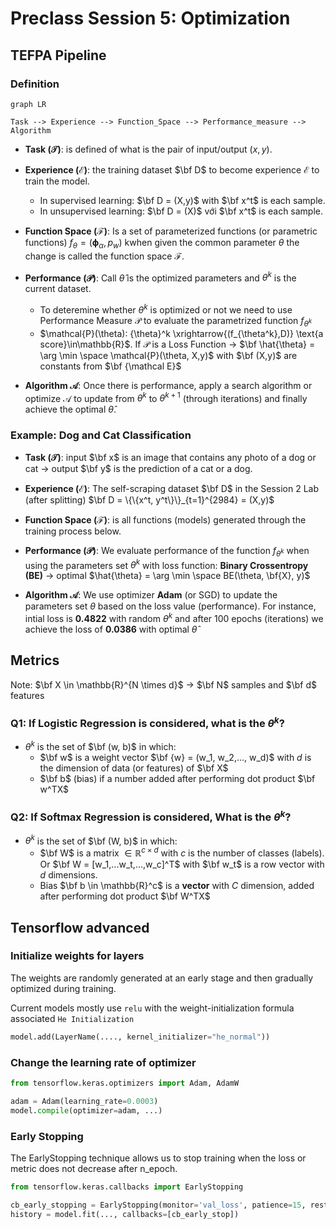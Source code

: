# **Preclass Session 5: Optimization**

## **TEFPA Pipeline**
### **Definition**
```mermaid
graph LR

Task --> Experience --> Function_Space --> Performance_measure --> Algorithm
```

- **Task ($\mathcal{T}$)**: is defined of what is the pair of input/output $(x,y)$.

- **Experience (${\mathcal E}$)**: the training dataset $\bf D$ to become experience ${\mathcal E}$ to train the model.
    - In supervised learning: $\bf D = (X,y)$ with $\bf x^t$ is each sample.
    - In unsupervised learning: $\bf D = (X)$ với $\bf x^t$ is each sample.

- **Function Space ($\mathcal{F}$)**: Is a set of parameterized functions (or parametric functions) $f_\theta = ({\boldsymbol \phi}_\alpha, p_w)$ kwhen given the common parameter $\theta$ the change is called the function space $\mathcal{F}$.

- **Performance ($\mathcal{P}$)**: Call $\hat{\theta}$ is the optimized parameters and $\theta^k$ is the current dataset.
    - To deteremine whether $\theta^k$ is optimized or not we need to use Performance Measure $\mathcal{P}$ to evaluate the parametrized function $f_{\theta^k}$ 
    - $\mathcal{P}(\theta): {\theta}^k \xrightarrow{(f_{\theta^k},D)} \text{a score}\in\mathbb{R}$. If $\mathcal{P}$ is a Loss Function $\rightarrow$  $\bf \hat{\theta} = \arg \min \space \mathcal{P}(\theta, X,y)$ with $\bf (X,y)$ are constants from $\bf {\mathcal E}$

- **Algorithm ${\mathcal A}$**: Once there is performance, apply a search algorithm or optimize ${\mathcal A}$ to update from $\theta^k$ to $\theta^{k+1}$ (through iterations) and finally achieve the optimal $\hat{\theta}$. 


### **Example: Dog and Cat Classification**
- **Task ($\mathcal{T}$)**: input $\bf x$ is an image that contains any photo of a dog or cat $\rightarrow$ output $\bf y$ is the prediction of a cat or a dog.

- **Experience (${\mathcal E}$)**: The self-scraping dataset $\bf D$ in the Session 2 Lab (after splitting) $\bf D = \{\{x^t, y^t\}\}_{t=1}^{2984} = (X,y)$

- **Function Space ($\mathcal{F}$)**: is all functions (models) generated through the training process below.

- **Performance ($\mathcal{P}$)**: We evaluate performance of the function $f_{\theta^k}$ when using the parameters set $\theta^k$ with loss function: **Binary Crossentropy (BE)** $\rightarrow$ optimal $\hat{\theta} = \arg \min \space BE(\theta, \bf{X}, y)$

- **Algorithm ${\mathcal A}$**: We use optimizer **Adam** (or SGD) to update the parameters set $\theta$ based on the loss value (performance). For instance, intial loss is **0.4822** with random $\theta^k$ and after 100 epochs (iterations) we achieve the loss of **0.0386** with optimal $\hat{\theta}$


## **Metrics**
Note: $\bf X \in \mathbb{R}^{N \times d}$ $\rightarrow$ $\bf N$ samples and $\bf d$ features
### **Q1: If Logistic Regression is considered, what is the $\theta^k$?**
- $\theta^k$ is the set of $\bf (w, b)$ in which: 
    - $\bf w$ is a weight vector $\bf {w} = (w_1, w_2,..., w_d)$ with $d$ is the dimension of data (or features) of $\bf X$
    - $\bf b$ (bias) if a number added after performing dot product $\bf w^TX$

### **Q2: If Softmax Regression is considered, What is the $\theta^k$?**
- $\theta^k$ is the set of $\bf (W, b)$ in which: 
    - $\bf W$ is a matrix $\in \mathbb{R}^{c \times d}$ with $c$ is the number of classes (labels). Or $\bf W = [w_1,...w_t,...,w_c]^T$ with $\bf w_t$ is a row vector with $d$ dimensions.
    - Bias $\bf b \in \mathbb{R}^c$ is a **vector** with $C$ dimension, added after performing dot product $\bf W^TX$


## **Tensorflow advanced**
### **Initialize weights for layers**
The weights are randomly generated at an early stage and then gradually optimized during training.

Current models mostly use `relu` with the weight-initialization formula associated `He Initialization`
    
```python
model.add(LayerName(...., kernel_initializer="he_normal"))
```

### **Change the learning rate of optimizer**
```python
from tensorflow.keras.optimizers import Adam, AdamW

adam = Adam(learning_rate=0.0003)
model.compile(optimizer=adam, ...)
```

### **Early Stopping**
The EarlyStopping technique allows us to stop training when the loss or metric does not decrease after n_epoch.


```python
from tensorflow.keras.callbacks import EarlyStopping

cb_early_stopping = EarlyStopping(monitor='val_loss', patience=15, restore_best_weights=True)
history = model.fit(..., callbacks=[cb_early_stop])
```